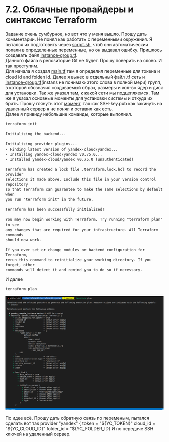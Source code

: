 # 7.2. Облачные провайдеры и синтаксис Terraform

Задание очень сумбурное, но вот что у меня вышло. Прошу дать комментарии. Не понял как работать с переменными окружения. Я пытался их подготовить через [script.sh](script.sh), чтоб они автоматическии попали в определенные переменные, но он выдавал ошибку. Пришлось создавать файл [instance-group.tf](instance-group.tf). </br> Данного файла в репозиторие Git не будет. Прошу поверить на слово. И так преступим.</br> Для начала я создал [main.tf](main.tf) там я определил переменные для токена и cloud id and folden id. Далее я вынес в отдельный файл .tf сеть и [instance-group.tf](instance-group.tf)(instans не понимаю этого слова в полной мери) групп, в которой обозначил создаваемый образ, размеры и кол-во ядер и диск для установки. Так же указал там, к какой сети мы подцепляемся. Там же я указал основные моменты для установки системы и откуда их брать. Прошу глянуть этот [момент](meta.yml), так как SSH-key.pub как закинуть на удаленный сервер я не понял и оставил как есть.</br> Далее я привиду небольшие команды, которые выполнил. 

    terraform init

    Initializing the backend...

    Initializing provider plugins...
    - Finding latest version of yandex-cloud/yandex...
    - Installing yandex-cloud/yandex v0.75.0...
    - Installed yandex-cloud/yandex v0.75.0 (unauthenticated)

    Terraform has created a lock file .terraform.lock.hcl to record the provider
    selections it made above. Include this file in your version control repository
    so that Terraform can guarantee to make the same selections by default when
    you run "terraform init" in the future.

    Terraform has been successfully initialized!

    You may now begin working with Terraform. Try running "terraform plan" to see
    any changes that are required for your infrastructure. All Terraform commands
    should now work.

    If you ever set or change modules or backend configuration for Terraform,
    rerun this command to reinitialize your working directory. If you forget, other
    commands will detect it and remind you to do so if necessary.

И далее 

    terraform plan
![Часть результата на скрине](result_plan_ter.png)

По идее всё. Прошу дать обратную связь по переменым, пытался сделать вот так
    provider "yandex" {
        token = "${YC_TOKEN}"
        cloud_id = "${YC_CLOUD_ID}"
        folder_id = "${YC_FOLDER_ID}
И по передаче SSH ключей на удаленный сервер.
